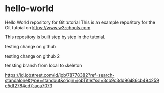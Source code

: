 # hello-world
Hello World repository for Git tutorial
This is an example repository for the Git tutoial on https://www.w3schools.com

This repository is built step by step in the tutorial. 

testing change on github

testing change on github 2

tensting branch from local to skeleton


https://id.jobstreet.com/id/job/78778382?ref=search-standalone&type=standout&origin=jobTitle#sol=3cb9c3dd96d86cb494259e5df2784cd7caca7073
